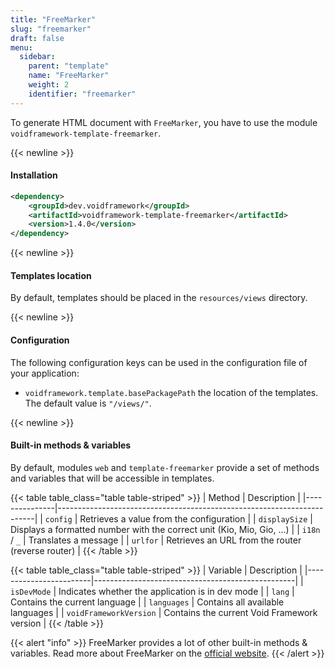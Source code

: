 ```yaml
---
title: "FreeMarker"
slug: "freemarker"
draft: false
menu:
  sidebar:
    parent: "template"
    name: "FreeMarker"
    weight: 2
    identifier: "freemarker"
---
```


To generate HTML document with `FreeMarker`, you have to use the module `voidframework-template-freemarker`.


{{< newline >}}
#### Installation
```xml
<dependency>
    <groupId>dev.voidframework</groupId>
    <artifactId>voidframework-template-freemarker</artifactId>
    <version>1.4.0</version>
</dependency>
```


{{< newline >}}
#### Templates location

By default, templates should be placed in the `resources/views` directory.



{{< newline >}}
#### Configuration

The following configuration keys can be used in the configuration file of your application:

* `voidframework.template.basePackagePath` the location of the templates. The default value is `"/views/"`.



{{< newline >}}
#### Built-in methods & variables

By default, modules `web` and `template-freemarker` provide a set of methods and variables that will be accessible in templates.

{{< table table_class="table table-striped" >}}
| Method        | Description                                                            |
|---------------|------------------------------------------------------------------------|
| `config`      | Retrieves a value from the configuration                               |
| `displaySize` | Displays a formatted number with the correct unit (Kio, Mio, Gio, ...) |
| `i18n` / `_`  | Translates a message                                                   |
| `urlfor`      | Retrieves an URL from the router (reverse router)                      |
{{< /table >}}

{{< table table_class="table table-striped" >}}
| Variable               | Description                                      |
|------------------------|--------------------------------------------------|
| `isDevMode`            | Indicates whether the application is in dev mode |
| `lang`                 | Contains the current language                    |
| `languages`            | Contains all available languages                 |
| `voidFrameworkVersion` | Contains the current Void Framework version      |
{{< /table >}}


{{< alert "info" >}}
FreeMarker provides a lot of other built-in methods & variables. Read more about FreeMarker
on the <a href="https://freemarker.apache.org/docs/ref_builtins.html">official website</a>.
{{< /alert >}}

